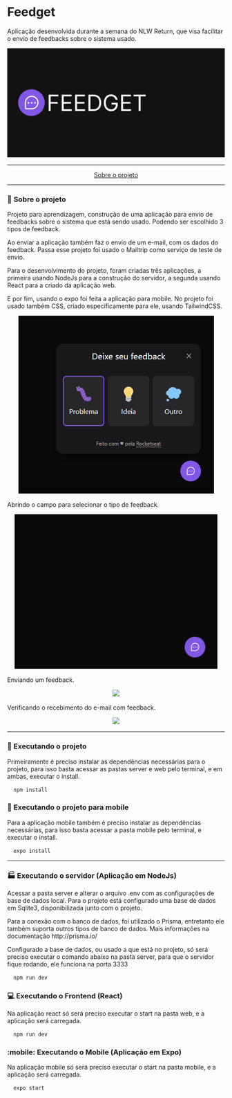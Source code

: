 # Feedget

Aplicação desenvolvida durante a semana do NLW Return, que visa facilitar o envio de feedbacks sobre o sistema usado.

<p align="center">
   <img src="https://github.com/fanuelcouto99/Feedback-Widget/blob/main/img/feedget.png" width="900">
</p>

<hr>

<p align="center">
 <a href="#sobre">Sobre o projeto</a>
</p>

<hr>

### :scroll: **Sobre** o projeto

<p>Projeto para aprendizagem, construção de uma aplicação para envio de feedbacks sobre o sistema que está sendo usado. Podendo ser escolhido 3 tipos de feedback.</p>
<p>Ao enviar a aplicação também faz o envio de um e-mail, com os dados do feedback. Passa esse projeto foi usado o Mailtrip como serviço de teste de envio.</p>
<p>Para o desenvolvimento do projeto, foram criadas três aplicações, a primeira usando NodeJs para a construção do servidor, a segunda usando React para a criado da aplicação web.</p> 
<p>E por fim, usando o expo foi feita a aplicação para mobile.
No projeto foi usado também CSS, criado especificamente para ele, usando TailwindCSS.</p>

<p align="center">
   <img src="https://github.com/fanuelcouto99/Feedback-Widget/blob/main/img/openFeedback.png">
</p>

Abrindo o campo para selecionar o tipo de feedback.

<p align="center">
   <img src="https://github.com/fanuelcouto99/Feedback-Widget/blob/main/img/abrindo-botao.gif">
</p>

Enviando um feedback.

<p align="center">
   <img src="https://github.com/fanuelcouto99/Feedback-Widget/blob/main/img/demonstrando.gif">
</p>

Verificando o recebimento do e-mail com feedback.

<p align="center">
   <img src="https://github.com/fanuelcouto99/Feedback-Widget/blob/main/img/email.gif">
</p>

<hr>

### :rocket: Executando o projeto

<p>Primeiramente é preciso instalar as dependências necessárias para o projeto, para isso basta acessar as pastas server e web pelo terminal, e em ambas, executar o install.</p>

```bash
  npm install
```

### :rocket: Executando o projeto para mobile

<p>Para a aplicação mobile também é preciso instalar as dependências necessárias, para isso basta acessar a pasta mobile pelo terminal, e executar o install.</p>

```bash
  expo install
```

<hr>

### :factory: Executando o servidor (Aplicação em NodeJs)

<p>Acessar a pasta server e alterar o arquivo .env com as configurações de base de dados local. Para o projeto está configurado uma base de dados em Sqlite3, disponibilizada junto com o projeto.</p> 

<p>Para a conexão com o banco de dados, foi utilizado o Prisma, entretanto ele também suporta outros tipos de banco de dados. Mais informações na documentação http://prisma.io/</p>

<!-- <p align="center">
   <img src="https://github.com/fanuelcouto99/rickAndMorty/blob/main/img/knexfile.png">
</p> -->

<p>Configurado a base de dados, ou usado a que está no projeto, só será preciso executar o comando abaixo na pasta server, para que o servidor fique rodando, ele funciona na porta 3333</p>

```bash
  npm run dev
```

### :computer: Executando o Frontend (React)

<p>Na aplicação react só será preciso executar o start na pasta web, e a aplicação será carregada.</p>

```bash
  npm run dev
```

### :mobile: Executando o Mobile (Aplicação em Expo)

<p>Na aplicação mobile só será preciso executar o start na pasta mobile, e a aplicação será carregada.</p>

```bash
  expo start
```